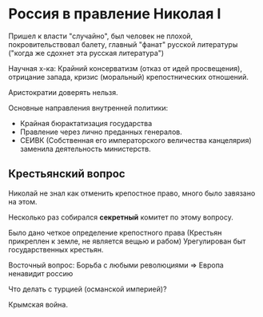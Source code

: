 # Россия в правление Николая I 

Пришел к власти "случайно", был человек не плохой, покровительствовал балету, главный "фанат" русской литературы ("когда же сдохнет эта русская литература")

Научная х-ка: Крайний консерватизм (отказ от идей просвещения), отрицание запада, кризис (моральный) крепостнических отношений. 

Аристократии доверять нельзя. 


Основные направления внутренней политики:
- Крайная бюрактатизация государства
- Правление через лично преданных генералов.
- СЕИВК (Собственная его императорского величества канцелярия) заменила деятельность министерств.

## Крестьянский вопрос

Николай не знал как отменить крепостное право, много было завязано на этом.

Несколько раз собирался **секретный** комитет по этому вопросу. 

Было дано четкое определение крепостного права (Крестьян прикреплен к земле, не является вещью и рабом)
Урегулирован быт государственных крестьян.


Восточный вопрос:
Борьба с любыми революциями => Европа ненавидит россию

Что делать с турцией (османской империей)?

Крымская война.
